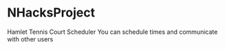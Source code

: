 # NHacksProject
Hamlet Tennis Court Scheduler
You can schedule times and communicate with other users

